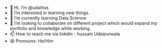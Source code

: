 - 👋 Hi, I’m @udaihus
- 👀 I’m interested in learning new things.
- 🌱 I’m currently learning Data Science
- 💞️ I’m looking to collaborate on different project which would expand my portfolio and knowledge while working. 
- 📫 How to reach me via linkdin - hussain Udaipurwala
- 😄 Pronouns: He/Him

<!---
udaihus/udaihus is a ✨ special ✨ repository because its `README.md` (this file) appears on your GitHub profile.
You can click the Preview link to take a look at your changes.
--->

